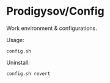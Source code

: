 # Prodigysov/Config

Work environment & configurations.

Usage:
```
config.sh
```

Uninstall:
```
config.sh revert
```
